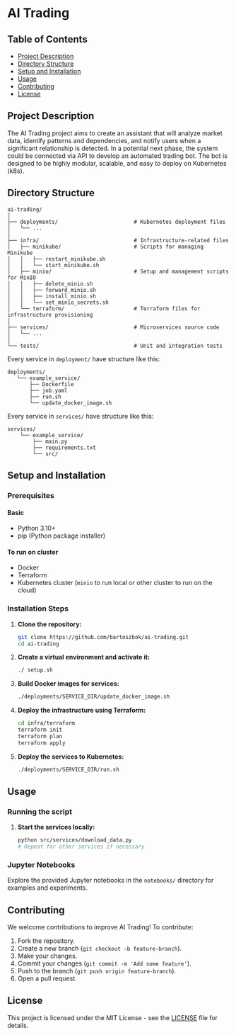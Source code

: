 # AI Trading

## Table of Contents

- [Project Description](#project-description)
- [Directory Structure](#directory-structure)
- [Setup and Installation](#setup-and-installation)
- [Usage](#usage)
- [Contributing](#contributing)
- [License](#license)

## Project Description

The AI Trading project aims to create an assistant that will analyze market data, identify patterns and dependencies, and notify users when a significant relationship is detected.
In a potential next phase, the system could be connected via API to develop an automated trading bot.
The bot is designed to be highly modular, scalable, and easy to deploy on Kubernetes (k8s).

## Directory Structure
```
ai-trading/
│
├── deployments/                        # Kubernetes deployment files
│   └── ...
│
├── infra/                              # Infrastructure-related files
│   ├── minikube/                       # Scripts for managing Minikube
│   │   ├── restart_minikube.sh
│   │   └── start_minikube.sh
│   ├── minio/                          # Setup and management scripts for MinIO
│   │   ├── delete_minio.sh
│   │   ├── forward_minio.sh
│   │   ├── install_minio.sh
│   │   └── set_minio_secrets.sh
│   └── terraform/                      # Terraform files for infrastructure provisioning
│
├── services/                           # Microservices source code
│   └── ...
│
└── tests/                              # Unit and integration tests
```

Every service in `deployment/` have structure like this:
```
deployments/
   └── example_service/
       ├── Dockerfile
       ├── job.yaml
       ├── run.sh
       └── update_docker_image.sh
```

Every service in `services/` have structure like this:
```
services/
    └── example_service/                
        ├── main.py
        ├── requirements.txt
        └── src/
```

## Setup and Installation

### Prerequisites

#### Basic
- Python 3.10+
- pip (Python package installer)

#### To run on cluster
- Docker
- Terraform
- Kubernetes cluster (`minio` to run local or other cluster to run on the cloud)

### Installation Steps

1. **Clone the repository:**

    ```bash
    git clone https://github.com/bartoszbok/ai-trading.git
    cd ai-trading
    ```

2. **Create a virtual environment and activate it:**

    ```bash
    ./ setup.sh
    ```

3. **Build Docker images for services:**

    ```bash
    ./deployments/SERVICE_DIR/update_docker_image.sh
    ```

4. **Deploy the infrastructure using Terraform:**

    ```bash
    cd infra/terraform
    terraform init
    terraform plan
    terraform apply
    ```

5. **Deploy the services to Kubernetes:**

    ```bash
    ./deployments/SERVICE_DIR/run.sh
    ```

## Usage

### Running the script

1. **Start the services locally:**

    ```bash
    python src/services/download_data.py
    # Repeat for other services if necessary
    ```

### Jupyter Notebooks

Explore the provided Jupyter notebooks in the `notebooks/` directory for examples and experiments.

## Contributing

We welcome contributions to improve AI Trading! To contribute:

1. Fork the repository.
2. Create a new branch (`git checkout -b feature-branch`).
3. Make your changes.
4. Commit your changes (`git commit -m 'Add some feature'`).
5. Push to the branch (`git push origin feature-branch`).
6. Open a pull request.

## License

This project is licensed under the MIT License - see the [LICENSE](LICENSE) file for details.

